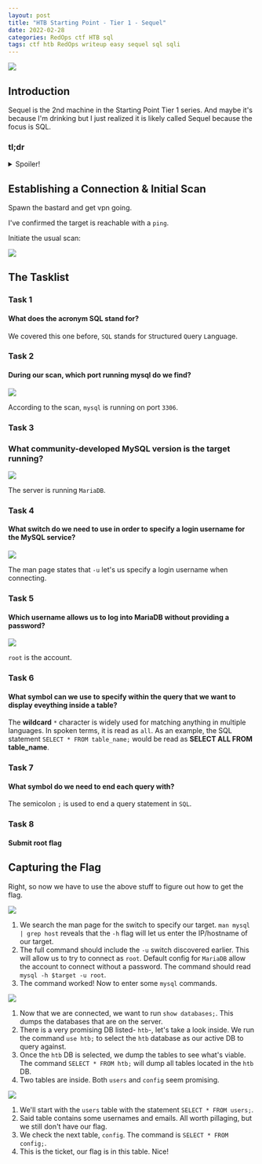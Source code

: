 ```yaml
---
layout: post
title: "HTB Starting Point - Tier 1 - Sequel"
date: 2022-02-28
categories: RedOps ctf HTB sql
tags: ctf htb RedOps writeup easy sequel sql sqli
---
```

<img src='/assets/img/ctf/htb/sp/tier1/sequel/sequel.PNG'/>

## Introduction

Sequel is the 2nd machine in the Starting Point Tier 1 series. And maybe it's because I'm drinking but I just realized it is likely called Sequel because the focus is SQL.

### tl;dr                                      
<details>                                                                                      
  <summary>Spoiler!</summary>                                                                  
                                                                                               
   1. MariaDB is running on the target. Connect with `mysql -h $target -u root`<br/>
   2. `show databases;`,  `use htb;`, then `show tables;` <br/>          
   3. Lastly, `select * from config;` for the flag<br/>
   5. <figure><img src='/assets/img/ctf/htb/sp/tier1/sequel/sequel.gif'/> <figcaption>Sometimes sequels are worth watching.</figcaption></figure>                                     
</details>      

## Establishing a Connection & Initial Scan

Spawn the bastard and get vpn going.

I've confirmed the target is reachable with a `ping`.

Initiate the usual scan:

<img src='/assets/img/ctf/htb/sp/tier1/sequel/1nmap.png'/>

## The Tasklist

### Task 1
#### What does the acronym SQL stand for?

We covered this one before, `SQL` stands for `S`tructured `Q`uery `L`anguage.

### Task 2
#### During our scan, which port running mysql do we find?

<img src='/assets/img/ctf/htb/sp/tier1/sequel/2mysql.png'/>

According to the scan, `mysql` is running on port `3306`.

### Task 3
### What community-developed MySQL version is the target running?

<img src='/assets/img/ctf/htb/sp/tier1/sequel/3maria.png'/>

The server is running `MariaDB`.

### Task 4 
#### What switch do we need to use in order to specify a login username for the MySQL service?

<img src='/assets/img/ctf/htb/sp/tier1/sequel/4mysqluser.png'/>

The man page states that `-u` let's us specify a login username when connecting.

### Task 5
#### Which username allows us to log into MariaDB without providing a password?

<img src='/assets/img/ctf/htb/sp/tier1/sequel/5google.PNG'/>

`root` is the account.

### Task 6
#### What symbol can we use to specify within the query that we want to display eveything inside a table?

The **wildcard** `*` character is widely used for matching anything in multiple languages. In spoken terms, it is read as `all`. As an example, the SQL statement `SELECT * FROM table_name;` would be read as **SELECT ALL FROM table_name**.

### Task 7
#### What symbol do we need to end each query with?

The semicolon `;` is used to end a query statement in `SQL`.

### Task 8
#### Submit root flag

## Capturing the Flag

Right, so now we have to use the above stuff to figure out how to get the flag.

<img src='/assets/img/ctf/htb/sp/tier1/sequel/5mysqlconnection.png'/>

1. We search the man page for the switch to specify our target. `man mysql | grep host` reveals that the `-h` flag will let us enter the IP/hostname of our target.
2. The full command should include the `-u` switch discovered earlier. This will allow us to try to connect as `root`. Default config for `MariaDB` allow the account to connect without a password. The command should read `mysql -h $target -u root`.
3. The command worked! Now to enter some `mysql` commands.

<img src='/assets/img/ctf/htb/sp/tier1/sequel/6showdb.png'/>

1. Now that we are connected, we want to run `show databases;`. This dumps the databases that are on the server.
2. There is a very promising DB listed- `htb`-, let's take a look inside. We run the command `use htb;` to select the `htb` database as our active DB to query against.
3. Once the `htb` DB is selected, we dump the tables to see what's viable. The command `SELECT * FROM htb;` will dump all tables located in the `htb` DB.
4. Two tables are inside. Both `users` and `config` seem promising.

<img src='/assets/img/ctf/htb/sp/tier1/sequel/7show.png'/>

1. We'll start with the `users` table with the statement `SELECT * FROM users;`. 
2. Said table contains some usernames and emails. All worth pillaging, but we still don't have our flag.
3. We check the next table, `config`. The command is `SELECT * FROM config;`.
4. This is the ticket, our flag is in this table. Nice!
